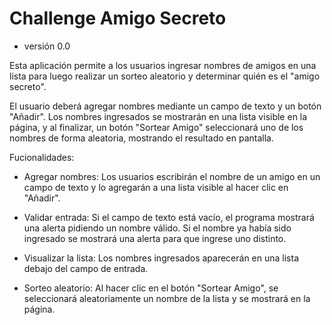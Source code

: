 <h1> Challenge Amigo Secreto</h1>

- versión 0.0

<p>Esta aplicación permite a los usuarios ingresar nombres de amigos en una lista para luego realizar un sorteo aleatorio y determinar quién es el "amigo secreto".
</p>

<p>El usuario deberá agregar nombres mediante un campo de texto y un botón "Añadir". Los nombres ingresados se mostrarán en una lista visible en la página, y al finalizar, un botón "Sortear Amigo" seleccionará uno de los nombres de forma aleatoria, mostrando el resultado en pantalla.</p>

<p>Fucionalidades:
</p>

- Agregar nombres: Los usuarios escribirán el nombre de un amigo en un campo de texto y lo agregarán a una lista visible al hacer clic en "Añadir".

- Validar entrada: Si el campo de texto está vacío, el programa mostrará una alerta pidiendo un nombre válido.
                   Si el nombre ya había sido ingresado se mostrará una alerta para que ingrese uno distinto.
  
- Visualizar la lista: Los nombres ingresados aparecerán en una lista debajo del campo de entrada.
  
- Sorteo aleatorio: Al hacer clic en el botón "Sortear Amigo", se seleccionará aleatoriamente un nombre de la lista y se mostrará en la página.

